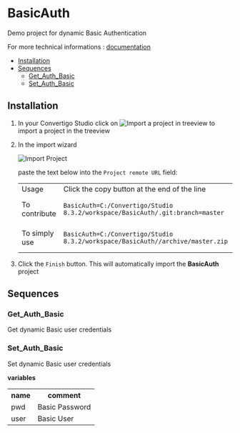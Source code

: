 


# BasicAuth

Demo project for dynamic Basic Authentication


For more technical informations : [documentation](./project.md)

- [Installation](#installation)
- [Sequences](#sequences)
    - [Get_Auth_Basic](#get_auth_basic)
    - [Set_Auth_Basic](#set_auth_basic)


## Installation

1. In your Convertigo Studio click on ![](https://github.com/convertigo/convertigo/blob/develop/eclipse-plugin-studio/icons/studio/project_import.gif?raw=true "Import a project in treeview") to import a project in the treeview
2. In the import wizard

   ![](https://github.com/convertigo/convertigo/blob/develop/eclipse-plugin-studio/tomcat/webapps/convertigo/templates/ftl/project_import_wzd.png?raw=true "Import Project")
   
   paste the text below into the `Project remote URL` field:
   <table>
     <tr><td>Usage</td><td>Click the copy button at the end of the line</td></tr>
     <tr><td>To contribute</td><td>

     ```
     BasicAuth=C:/Convertigo/Studio 8.3.2/workspace/BasicAuth/.git:branch=master
     ```
     </td></tr>
     <tr><td>To simply use</td><td>

     ```
     BasicAuth=C:/Convertigo/Studio 8.3.2/workspace/BasicAuth//archive/master.zip
     ```
     </td></tr>
    </table>
3. Click the `Finish` button. This will automatically import the __BasicAuth__ project


## Sequences

### Get_Auth_Basic

Get dynamic Basic user credentials

### Set_Auth_Basic

Set dynamic Basic user credentials

**variables**

<table>
<tr>
<th>name</th><th>comment</th>
</tr>
<tr>
<td>pwd</td><td>Basic Password</td>
</tr>
<tr>
<td>user</td><td>Basic User</td>
</tr>
</table>



